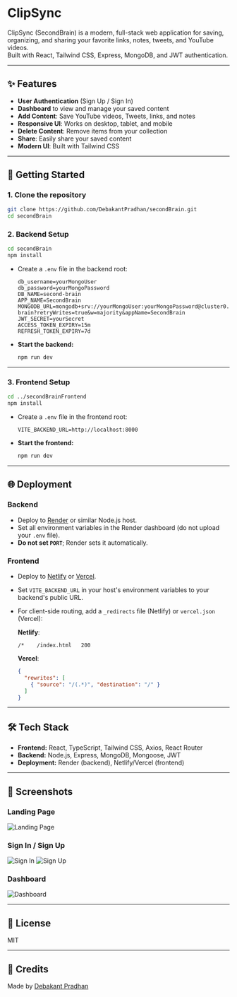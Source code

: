 # ClipSync

ClipSync (SecondBrain) is a modern, full-stack web application for saving, organizing, and sharing your favorite links, notes, tweets, and YouTube videos.  
Built with React, Tailwind CSS, Express, MongoDB, and JWT authentication.

---

## ✨ Features

- **User Authentication** (Sign Up / Sign In)
- **Dashboard** to view and manage your saved content
- **Add Content**: Save YouTube videos, Tweets, links, and notes
- **Responsive UI**: Works on desktop, tablet, and mobile
- **Delete Content**: Remove items from your collection
- **Share**: Easily share your saved content
- **Modern UI**: Built with Tailwind CSS

---

## 🚀 Getting Started

### 1. **Clone the repository**

```bash
git clone https://github.com/DebakantPradhan/secondBrain.git
cd secondBrain
```

### 2. **Backend Setup**

```bash
cd secondBrain
npm install
```

- Create a `.env` file in the backend root:

    ```
    db_username=yourMongoUser
    db_password=yourMongoPassword
    DB_NAME=second-brain
    APP_NAME=SecondBrain
    MONGODB_URL=mongodb+srv://yourMongoUser:yourMongoPassword@cluster0.mongodb.net/second-brain?retryWrites=true&w=majority&appName=SecondBrain
    JWT_SECRET=yourSecret
    ACCESS_TOKEN_EXPIRY=15m
    REFRESH_TOKEN_EXPIRY=7d
    ```

- **Start the backend:**

    ```bash
    npm run dev
    ```

---

### 3. **Frontend Setup**

```bash
cd ../secondBrainFrontend
npm install
```

- Create a `.env` file in the frontend root:

    ```
    VITE_BACKEND_URL=http://localhost:8000
    ```

- **Start the frontend:**

    ```bash
    npm run dev
    ```

---

## 🌐 Deployment

### **Backend**
- Deploy to [Render](https://render.com/) or similar Node.js host.
- Set all environment variables in the Render dashboard (do not upload your `.env` file).
- **Do not set `PORT`**; Render sets it automatically.

### **Frontend**
- Deploy to [Netlify](https://netlify.com/) or [Vercel](https://vercel.com/).
- Set `VITE_BACKEND_URL` in your host's environment variables to your backend's public URL.
- For client-side routing, add a `_redirects` file (Netlify) or `vercel.json` (Vercel):

    **Netlify**:  
    ```
    /*    /index.html   200
    ```

    **Vercel**:
    ```json
    {
      "rewrites": [
        { "source": "/(.*)", "destination": "/" }
      ]
    }
    ```

---

## 🛠️ Tech Stack

- **Frontend:** React, TypeScript, Tailwind CSS, Axios, React Router
- **Backend:** Node.js, Express, MongoDB, Mongoose, JWT
- **Deployment:** Render (backend), Netlify/Vercel (frontend)

---

## 📸 Screenshots

### Landing Page
![Landing Page](./screenshots/landing.png)

### Sign In / Sign Up
![Sign In](./screenshots/signin.png)
![Sign Up](./screenshots/signup.png)

### Dashboard
![Dashboard](./screenshots/dashboard.png)

---

## 📄 License

MIT

---

## 🙏 Credits

Made by [Debakant Pradhan](https://github.com/DebakantPradhan)